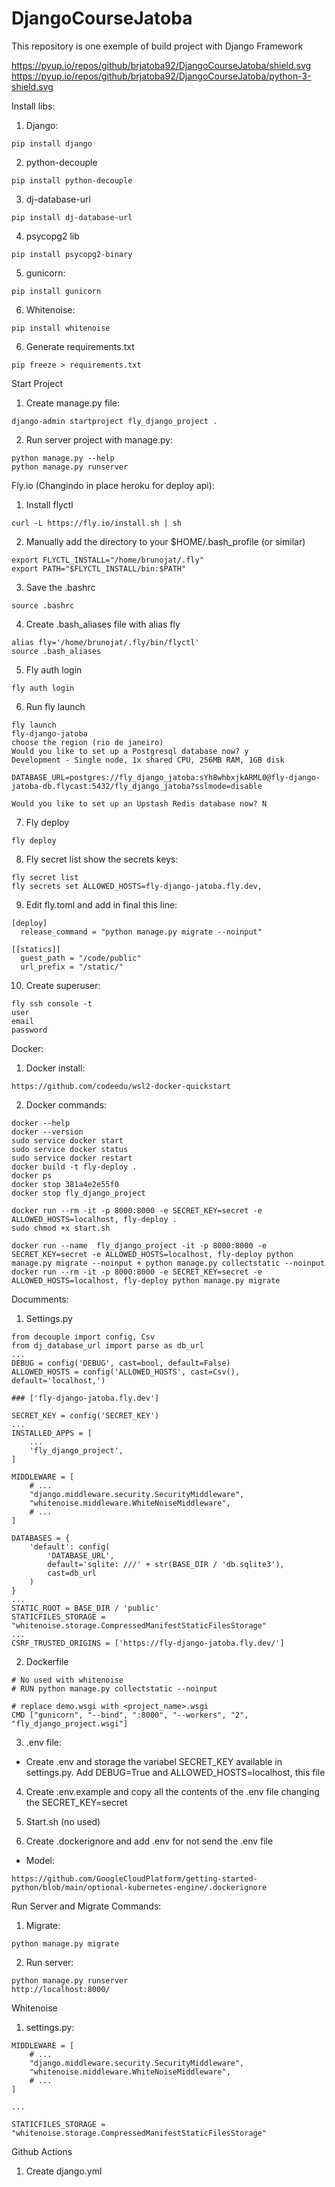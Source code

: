 # DjangoCourseJatoba
This repository is one exemple of build project with Django Framework

https://pyup.io/repos/github/brjatoba92/DjangoCourseJatoba/shield.svg
https://pyup.io/repos/github/brjatoba92/DjangoCourseJatoba/python-3-shield.svg


Install libs:

1. Django:
```console
pip install django
```

2. python-decouple
```console
pip install python-decouple
```

3. dj-database-url
```console
pip install dj-database-url
```

4. psycopg2 lib
```console
pip install psycopg2-binary
```

5. gunicorn:
```console
pip install gunicorn
```

6. Whitenoise:
```console
pip install whitenoise
```

6. Generate requirements.txt
```console
pip freeze > requirements.txt
```


Start Project

1. Create manage.py file:
```console
django-admin startproject fly_django_project .
```

2. Run server project with manage.py:
```console
python manage.py --help
python manage.py runserver
```


Fly.io (Changindo in place heroku for deploy api):

1. Install flyctl

```console
curl -L https://fly.io/install.sh | sh
```

2. Manually add the directory to your $HOME/.bash_profile (or similar)
```console
export FLYCTL_INSTALL="/home/brunojat/.fly"
export PATH="$FLYCTL_INSTALL/bin:$PATH"
```

3. Save the .bashrc
```console
source .bashrc
```

4. Create .bash_aliases file with alias fly
```console
alias fly='/home/brunojat/.fly/bin/flyctl'
source .bash_aliases
```

5. Fly auth login
```console
fly auth login
```

6. Run fly launch
```console
fly launch
fly-django-jatoba
choose the region (rio de janeiro)
Would you like to set up a Postgresql database now? y
Development - Single node, 1x shared CPU, 256MB RAM, 1GB disk

DATABASE_URL=postgres://fly_django_jatoba:sYh8whbxjkARML0@fly-django-jatoba-db.flycast:5432/fly_django_jatoba?sslmode=disable

Would you like to set up an Upstash Redis database now? N
```

7. Fly deploy

```console
fly deploy
```

8. Fly secret list show the secrets keys:

```console
fly secret list
fly secrets set ALLOWED_HOSTS=fly-django-jatoba.fly.dev,
```

9. Edit fly.toml and add in final this line:

```console
[deploy]
  release_command = "python manage.py migrate --noinput"

[[statics]]
  guest_path = "/code/public"
  url_prefix = "/static/"
```

10. Create superuser:

```console
fly ssh console -t
user
email
password
```


Docker:

1. Docker install:

```console
https://github.com/codeedu/wsl2-docker-quickstart
```

2. Docker commands: 

```console
docker --help
docker --version
sudo service docker start
sudo service docker status
sudo service docker restart
docker build -t fly-deploy .
docker ps
docker stop 381a4e2e55f0
docker stop fly_django_project
```

```console
docker run --rm -it -p 8000:8000 -e SECRET_KEY=secret -e ALLOWED_HOSTS=localhost, fly-deploy .
sudo chmod +x start.sh
```

```console
docker run --name  fly_django_project -it -p 8000:8000 -e SECRET_KEY=secret -e ALLOWED_HOSTS=localhost, fly-deploy python manage.py migrate --noinput + python manage.py collectstatic --noinput
docker run --rm -it -p 8000:8000 -e SECRET_KEY=secret -e ALLOWED_HOSTS=localhost, fly-deploy python manage.py migrate
```

Documments:

1. Settings.py 

```console
from decouple import config, Csv
from dj_database_url import parse as db_url
...
DEBUG = config('DEBUG', cast=bool, default=False)
ALLOWED_HOSTS = config('ALLOWED_HOSTS', cast=Csv(), default='localhost,') 

### ['fly-django-jatoba.fly.dev']

SECRET_KEY = config('SECRET_KEY')
...
INSTALLED_APPS = [
    ...
    'fly_django_project',
]

MIDDLEWARE = [
    # ...
    "django.middleware.security.SecurityMiddleware",
    "whitenoise.middleware.WhiteNoiseMiddleware",
    # ...
]

DATABASES = {
    'default': config(
        'DATABASE_URL', 
        default='sqlite: ///' + str(BASE_DIR / 'db.sqlite3'), 
        cast=db_url
    )
}
...
STATIC_ROOT = BASE_DIR / 'public'
STATICFILES_STORAGE = "whitenoise.storage.CompressedManifestStaticFilesStorage"
...
CSRF_TRUSTED_ORIGINS = ['https://fly-django-jatoba.fly.dev/']

```

2. Dockerfile
```console
# No used with whitenoise 
# RUN python manage.py collectstatic --noinput

# replace demo.wsgi with <project_name>.wsgi
CMD ["gunicorn", "--bind", ":8000", "--workers", "2", "fly_django_project.wsgi"]
```

3. .env file:
- Create .env and storage the variabel SECRET_KEY available in settings.py. Add DEBUG=True and ALLOWED_HOSTS=localhost, this file

4. Create .env.example and copy all the contents of the .env file changing the SECRET_KEY=secret

5. Start.sh (no used)

6. Create .dockerignore and add .env for not send the .env file
- Model:
```console
https://github.com/GoogleCloudPlatform/getting-started-python/blob/main/optional-kubernetes-engine/.dockerignore
```


Run Server and Migrate Commands:

1. Migrate:

```console
python manage.py migrate
```

2. Run server:
```console
python manage.py runserver
http://localhost:8000/
```


Whitenoise

1. settings.py:
```console
MIDDLEWARE = [
    # ...
    "django.middleware.security.SecurityMiddleware",
    "whitenoise.middleware.WhiteNoiseMiddleware",
    # ...
]

...

STATICFILES_STORAGE = "whitenoise.storage.CompressedManifestStaticFilesStorage"
```


Github Actions

1. Create django.yml
